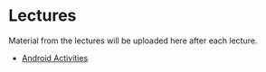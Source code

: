 # Lectures
Material from the lectures will be uploaded here after each lecture.

* [Android Activities](../../lectures/android-activities/)